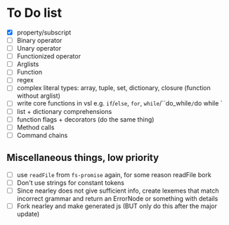 # To Do list
- [x] property/subscript
- [ ] Binary operator
- [ ] Unary operator
- [ ] Functionized operator
- [ ] Arglists
- [ ] Function
- [ ] regex
- [ ] complex literal types: array, tuple, set, dictionary, closure (function without arglist)
- [ ] write core functions in vsl e.g. `if`/`else`, `for`, `while`/``do_while`/`do <body> while <condition>`
- [ ] list + dictionary comprehensions
- [ ] function flags + decorators (do the same thing)
- [ ] Method calls
- [ ] Command chains

## Miscellaneous things, low priority
- [ ] use `readFile` from `fs-promise` again, for some reason readFile bork
- [ ] Don't use strings for constant tokens
- [ ] Since nearley does not give sufficient info, create lexemes that match incorrect grammar and return an ErrorNode or something with details
- [ ] Fork nearley and make generated js (BUT only do this after the major update)